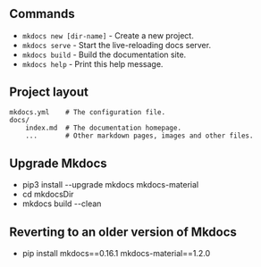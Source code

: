#

## Commands

* `mkdocs new [dir-name]` - Create a new project.
* `mkdocs serve` - Start the live-reloading docs server.
* `mkdocs build` - Build the documentation site.
* `mkdocs help` - Print this help message.

## Project layout

    mkdocs.yml    # The configuration file.
    docs/
        index.md  # The documentation homepage.
        ...       # Other markdown pages, images and other files.

## Upgrade Mkdocs

* pip3 install --upgrade mkdocs mkdocs-material
* cd mkdocsDir
* mkdocs build --clean

## Reverting to an older version of Mkdocs

* pip install mkdocs==0.16.1 mkdocs-material==1.2.0
